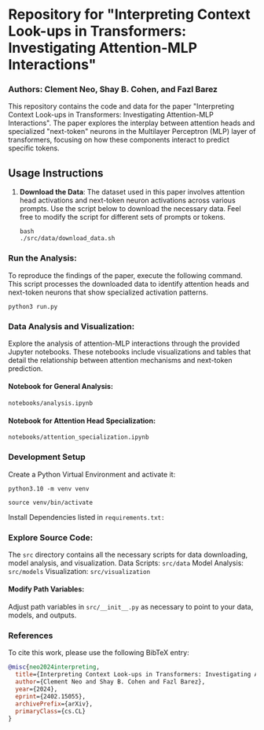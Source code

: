 # Repository for "Interpreting Context Look-ups in Transformers: Investigating Attention-MLP Interactions"
### Authors: Clement Neo, Shay B. Cohen, and Fazl Barez

This repository contains the code and data for the paper "Interpreting Context Look-ups in Transformers: Investigating Attention-MLP Interactions". The paper explores the interplay between attention heads and specialized "next-token" neurons in the Multilayer Perceptron (MLP) layer of transformers, focusing on how these components interact to predict specific tokens.

## Usage Instructions

1. **Download the Data**: The dataset used in this paper involves attention head activations and next-token neuron activations across various prompts. Use the script below to download the necessary data. Feel free to modify the script for different sets of prompts or tokens.

   ```
   bash
   ./src/data/download_data.sh

### Run the Analysis: 
To reproduce the findings of the paper, execute the following command. This script processes the downloaded data to identify attention heads and next-token neurons that show specialized activation patterns.

`python3 run.py`

### Data Analysis and Visualization: 

Explore the analysis of attention-MLP interactions through the provided Jupyter notebooks. These notebooks include visualizations and tables that detail the relationship between attention mechanisms and next-token prediction.

#### Notebook for General Analysis: 

`notebooks/analysis.ipynb`
#### Notebook for Attention Head Specialization:

`notebooks/attention_specialization.ipynb`

### Development Setup
Create a Python Virtual Environment and activate it:

`python3.10 -m venv venv`

`source venv/bin/activate`

Install Dependencies listed in `requirements.txt:`

### Explore Source Code: 
The `src` directory contains all the necessary scripts for data downloading, model analysis, and visualization.
Data Scripts: `src/data`
Model Analysis: `src/models`
Visualization: `src/visualization`

#### Modify Path Variables: 
Adjust path variables in `src/__init__.py` as necessary to point to your data, models, and outputs.

### References

To cite this work, please use the following BibTeX entry:

```bibtex
@misc{neo2024interpreting,
  title={Interpreting Context Look-ups in Transformers: Investigating Attention-MLP Interactions}, 
  author={Clement Neo and Shay B. Cohen and Fazl Barez},
  year={2024},
  eprint={2402.15055},
  archivePrefix={arXiv},
  primaryClass={cs.CL}
}